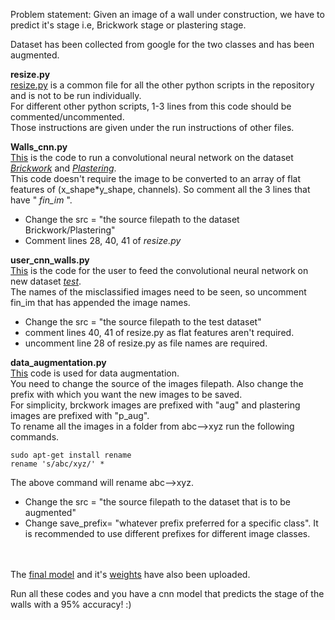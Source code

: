 Problem statement: Given an image of a wall under construction, we have to predict it's stage i.e, Brickwork stage or plastering stage.

Dataset has been collected from google for the two classes and has been augmented.

**resize.py** <br />
[resize.py](https://github.com/TonduriGopinath7/construction-stage-detection/blob/master/Walls/resize.py) is a common file for all the other python scripts in the repository and is not to be run individually. <br />
For different other python scripts, 1-3 lines from this code should be commented/uncommented. <br />
Those instructions are given under the run instructions of other files. <br />

**Walls_cnn.py** <br />
[This](https://github.com/TonduriGopinath7/construction-stage-detection/blob/master/Walls/Walls_cnn.py) is the code to run a convolutional neural network on the dataset [*Brickwork*](https://github.com/TonduriGopinath7/construction-stage-detection/blob/master/Walls/Brickwork.tar.gz) and [*Plastering*](https://github.com/TonduriGopinath7/construction-stage-detection/blob/master/Walls/Plastering.tar.gz). <br />
This code doesn't require the image to be converted to an array of flat features of (x_shape*y_shape, channels).
So comment all the 3 lines that have " *fin_im* ". <br />
- Change the src = "the source filepath to the dataset Brickwork/Plastering" <br />
- Comment lines 28, 40, 41 of *resize.py*

**user_cnn_walls.py** <br />
[This](https://github.com/TonduriGopinath7/construction-stage-detection/blob/master/Walls/user_cnn_walls.py) is the code for the user to feed the convolutional neural network on new dataset [*test*](https://github.com/TonduriGopinath7/construction-stage-detection/blob/master/Walls/test.tar.gz). <br />
The names of the misclassified images need to be seen, so uncomment fin_im that has appended the image names. <br />
- Change the src = "the source filepath to the test dataset" <br />
- comment lines 40, 41 of resize.py as flat features aren't required. <br />
- uncomment line 28 of resize.py as file names are required. <br />

**data_augmentation.py** <br />
[This](https://github.com/TonduriGopinath7/construction-stage-detection/blob/master/Walls/data_augmentation.py) code is used for data augmentation.<br />
You need to change the source of the images filepath. Also change the prefix with which you want the new images to be saved.<br /> For simplicity, brckwork images are prefixed with "aug" and plastering images are prefixed with "p_aug". <br />
To rename all the images in a folder from abc-->xyz run the following commands.
```
sudo apt-get install rename
rename 's/abc/xyz/' *
```
The above command will rename abc-->xyz.
- Change the src = "the source filepath to the dataset that is to be augmented" <br />
- Change save_prefix= "whatever prefix preferred for a specific class". It is recommended to use different prefixes for different image classes.

<br /> <br />
The [final model](https://github.com/TonduriGopinath7/construction-stage-detection/blob/master/Walls/model.h5) and it's [weights](https://github.com/TonduriGopinath7/construction-stage-detection/blob/master/Walls/cnn_model.hdf5) have also been uploaded. <br />

Run all these codes and you have a cnn model that predicts the stage of the walls with a 95% accuracy! :)
